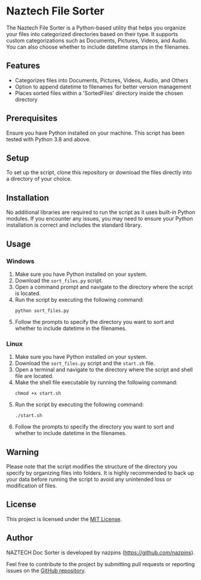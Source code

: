 # Naztech File Sorter

The Naztech File Sorter is a Python-based utility that helps you organize your files into categorized directories based on their type. It supports custom categorizations such as Documents, Pictures, Videos, and Audio. You can also choose whether to include datetime stamps in the filenames.

## Features

- Categorizes files into Documents, Pictures, Videos, Audio, and Others
- Option to append datetime to filenames for better version management
- Places sorted files within a 'SortedFiles' directory inside the chosen directory

## Prerequisites

Ensure you have Python installed on your machine. This script has been tested with Python 3.8 and above.

## Setup

To set up the script, clone this repository or download the files directly into a directory of your choice.

## Installation

No additional libraries are required to run the script as it uses built-in Python modules. If you encounter any issues, you may need to ensure your Python installation is correct and includes the standard library.

## Usage

### Windows

1. Make sure you have Python installed on your system.
2. Download the `sort_files.py` script.
3. Open a command prompt and navigate to the directory where the script is located.
4. Run the script by executing the following command:
   ```
   python sort_files.py
   ```
5. Follow the prompts to specify the directory you want to sort and whether to include datetime in the filenames.

### Linux

1. Make sure you have Python installed on your system.
2. Download the `sort_files.py` script and the `start.sh` file.
3. Open a terminal and navigate to the directory where the script and shell file are located.
4. Make the shell file executable by running the following command:
   ```
   chmod +x start.sh
   ```
5. Run the script by executing the following command:
   ```
   ./start.sh
   ```
6. Follow the prompts to specify the directory you want to sort and whether to include datetime in the filenames.

## Warning

Please note that the script modifies the structure of the directory you specify by organizing files into folders. It is highly recommended to back up your data before running the script to avoid any unintended loss or modification of files.

## License

This project is licensed under the [MIT License](LICENSE).

## Author

NAZTECH Doc Sorter is developed by nazpins (https://github.com/nazpins).

Feel free to contribute to the project by submitting pull requests or reporting issues on the [GitHub repository](https://github.com/nazpins/naz-doc-sorter).
